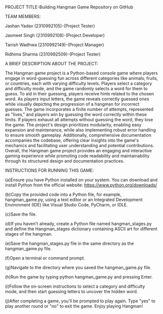 PROJECT TITLE-Building Hangman Game Repository on GitHub

TEAM MEMBERS:

Jashan Yadav (2310992105)-(Project Tester)

Jasmeet Singh (2310992108)-(Project Developer)

Tanish Wadhwa (2310992149)-(Project Manager)

Ridhima Sharma (2310992509)-(Project Tester)

A BRIEF DESCRIPTION ABOUT THE PROJECT:

The Hangman game project is a Python-based console game where players engage in word-guessing fun across different categories like animals, fruits, or countries, each with varying difficulty levels. Players select a category and difficulty mode, and the game randomly selects a word for them to guess. To aid in their guessing, players receive hints related to the chosen word. As players input letters, the game reveals correctly guessed ones while visually depicting the progression of a hangman for incorrect guesses. The game incorporates a finite number of attempts, represented as "lives," and players win by guessing the word correctly within these limits. If players exhaust all attempts without guessing the word, they lose the game. The project's design prioritizes modularity, enabling easy expansion and maintenance, while also implementing robust error handling to ensure smooth gameplay. Additionally, comprehensive documentation accompanies the codebase, offering clear insights into the game's mechanics and facilitating user understanding and potential contributions. Overall, the Hangman game project provides an engaging and interactive gaming experience while promoting code readability and maintainability through its structured design and documentation practices.

INSTRUCTIONS FOR RUNNING THIS GAME:

(a)Ensure you have Python installed on your system. You can download and install Python from the official website: https://www.python.org/downloads/

(b)Copy the provided code into a Python file, for example, hangman_game.py, using a text editor or an Integrated Development Environment (IDE) like Visual Studio Code, PyCharm, or IDLE.

(c)Save the file.

(d)If you haven't already, create a Python file named hangman_stages.py and define the Hangman_stages dictionary containing ASCII art for different stages of the hangman.

(e)Save the hangman_stages.py file in the same directory as the hangman_game.py file.

(f)Open a terminal or command prompt.

(g)Navigate to the directory where you saved the hangman_game.py file.

(h)Run the game by typing python hangman_game.py and pressing Enter.

(i)Follow the on-screen instructions to select a category and difficulty mode, and then start guessing letters to uncover the hidden word.

(j)After completing a game, you'll be prompted to play again. Type "yes" to play another round or "no" to exit the game. Enjoy playing Hangman!
